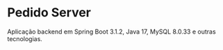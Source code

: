 # Pedido Server
Aplicação backend em Spring Boot 3.1.2, Java 17, MySQL 8.0.33 e outras tecnologias.
